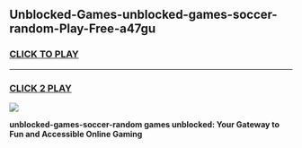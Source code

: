 
## Unblocked-Games-unblocked-games-soccer-random-Play-Free-a47gu
<h3>
<a href="https://premium76.site?title=unblocked-games-soccer-random&ref=19M">CLICK TO PLAY</a></h3>
<hr>

<h3>
<a href="https://premium76.site?title=unblocked-games-soccer-random&ref=19M">CLICK 2 PLAY</a>
  
</h3>

<a href="https://premium76.site?title=unblocked-games-soccer-random&ref=19M"><img src="https://clearcache.store/games.png"></a>


**unblocked-games-soccer-random games unblocked: Your Gateway to Fun and Accessible Online Gaming**
